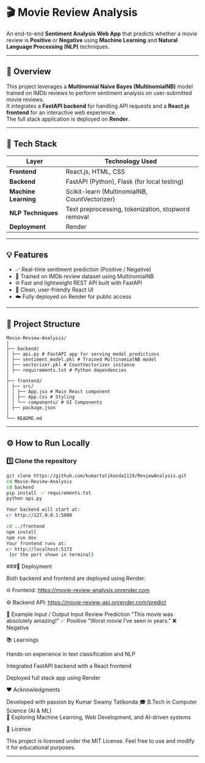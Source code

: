 # 🎬 Movie Review Analysis

An end-to-end **Sentiment Analysis Web App** that predicts whether a movie review is **Positive** or **Negative** using **Machine Learning** and **Natural Language Processing (NLP)** techniques.

---

## 🚀 Overview

This project leverages a **Multinomial Naive Bayes (MultinomialNB)** model trained on IMDb reviews to perform sentiment analysis on user-submitted movie reviews.  
It integrates a **FastAPI backend** for handling API requests and a **React.js frontend** for an interactive web experience.  
The full stack application is deployed on **Render**.

---

## 🧠 Tech Stack

| Layer | Technology Used |
|-------|------------------|
| **Frontend** | React.js, HTML, CSS |
| **Backend** | FastAPI (Python), Flask (for local testing) |
| **Machine Learning** | Scikit-learn (MultinomialNB, CountVectorizer) |
| **NLP Techniques** | Text preprocessing, tokenization, stopword removal |
| **Deployment** | Render |

---

## 💡 Features

- ✅ Real-time sentiment prediction (Positive / Negative)
- 🧠 Trained on IMDb review dataset using MultinomialNB
- 🌐 Fast and lightweight REST API built with FastAPI
- 💬 Clean, user-friendly React UI
- ☁️ Fully deployed on Render for public access

---
## 🧩 Project Structure
```
Movie-Review-Analysis/
│
├── backend/
│ ├── api.py # FastAPI app for serving model predictions
│ ├── sentiment_model.pkl # Trained MultinomialNB model
│ ├── vectorizer.pkl # CountVectorizer instance
│ ├── requirements.txt # Python dependencies
│
├── frontend/
│ ├── src/
│ │ ├── App.jsx # Main React component
│ │ ├── App.css # Styling
│ │ └── components/ # UI Components
│ ├── package.json
│
└── README.md
```

---

## ⚙️ How to Run Locally

### 1️⃣ Clone the repository
```bash
git clone https://github.com/kumartatikonda1119/ReviewAnalysis.git
cd Movie-Review-Analysis
cd backend
pip install -r requirements.txt
python api.py

Your backend will start at:
👉 http://127.0.0.1:5000

cd ../frontend
npm install
npm run dev
Your frontend runs at:
👉 http://localhost:5173
 (or the port shown in terminal)

```

###🔗 Deployment

Both backend and frontend are deployed using Render:

🌐 Frontend: https://movie-review-analysis.onrender.com

⚙️ Backend API: https://movie-review-api.onrender.com/predict


🧾 Example Input / Output
Input Review	Prediction
"This movie was absolutely amazing!"	✅ Positive
"Worst movie I’ve seen in years."	❌ Negative

📚 Learnings

Hands-on experience in text classification and NLP

Integrated FastAPI backend with a React frontend

Deployed full stack app using Render

❤️ Acknowledgments

Developed with passion by Kumar Swamy Tatikonda
🎓 B.Tech in Computer Science (AI & ML) <br>
🚀 Exploring Machine Learning, Web Development, and AI-driven systems


🪪 License

This project is licensed under the MIT License.
Feel free to use and modify it for educational purposes.



---
